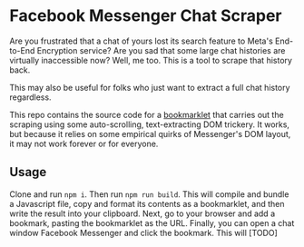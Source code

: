 # Facebook Messenger Chat Scraper

Are you frustrated that a chat of yours lost its search feature to Meta's End-to-End Encryption service?
Are you sad that some large chat histories are virtually inaccessible now?
Well, me too.
This is a tool to scrape that history back.

This may also be useful for folks who just want to extract a full chat history regardless.

This repo contains the source code for a [bookmarklet](https://en.wikipedia.org/wiki/Bookmarklet)
that carries out the scraping using some auto-scrolling, text-extracting DOM trickery.
It works, but because it relies on some empirical quirks of Messenger's DOM layout,
it may not work forever or for everyone.

## Usage

Clone and run `npm i`.
Then run `npm run build`.
This will compile and bundle a Javascript file,
copy and format its contents as a bookmarklet,
and then write the result into your clipboard.
Next, go to your browser and add a bookmark,
pasting the bookmarklet as the URL.
Finally, you can open a chat window Facebook Messenger and click the bookmark.
This will [TODO]
